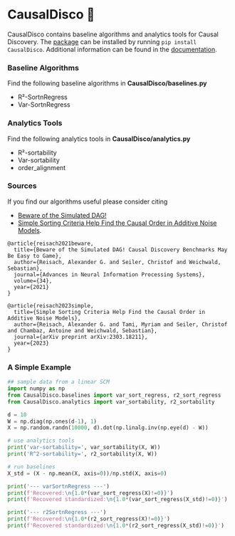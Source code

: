 # CausalDisco 🪩

CausalDisco contains baseline algorithms and analytics tools for Causal Discovery. The [package](https://pypi.org/project/CausalDisco/) can be installed by running `pip install CausalDisco`. Additional information can be found in the [documentation](https://causaldisco.github.io/CausalDisco.docs/).

### Baseline Algorithms
Find the following baseline algorithms in __CausalDisco/baselines.py__
- R²-SortnRegress
- Var-SortnRegress

### Analytics Tools
Find the following analytics tools in __CausalDisco/analytics.py__
- R²-sortability
- Var-sortability
- order_alignment

### Sources
If you find our algorithms useful please consider citing
- [Beware of the Simulated DAG!](https://proceedings.neurips.cc/paper_files/paper/2021/file/e987eff4a7c7b7e580d659feb6f60c1a-Supplemental.pdf) 
- [Simple Sorting Criteria Help Find the Causal Order in Additive Noise Models](https://arxiv.org/abs/2303.18211).
```
@article{reisach2021beware,
  title={Beware of the Simulated DAG! Causal Discovery Benchmarks May Be Easy to Game},
  author={Reisach, Alexander G. and Seiler, Christof and Weichwald, Sebastian},
  journal={Advances in Neural Information Processing Systems},
  volume={34},
  year={2021}
}

@article{reisach2023simple,
  title={Simple Sorting Criteria Help Find the Causal Order in Additive Noise Models},
  author={Reisach, Alexander G. and Tami, Myriam and Seiler, Christof and Chambaz, Antoine and Weichwald, Sebastian},
  journal={arXiv preprint arXiv:2303.18211},
  year={2023}
}
```

### A Simple Example
```python
## sample data from a linear SCM
import numpy as np
from CausalDisco.baselines import var_sort_regress, r2_sort_regress
from CausalDisco.analytics import var_sortability, r2_sortability

d = 10
W = np.diag(np.ones(d-1), 1)
X = np.random.randn(10000, d).dot(np.linalg.inv(np.eye(d) - W))

# use analytics tools
print('var-sortability=', var_sortability(X, W))
print('R^2-sortability=', r2_sortability(X, W))

# run baselines
X_std = (X - np.mean(X, axis=0))/np.std(X, axis=0)

print('--- varSortnRegress ---')
print(f'Recovered:\n{1.0*(var_sort_regress(X)!=0)}')
print(f'Recovered standardized:\n{1.0*(var_sort_regress(X_std)!=0)}')

print('--- r2SortnRegress ---')
print(f'Recovered:\n{1.0*(r2_sort_regress(X)!=0)}')
print(f'Recovered standardized:\n{1.0*(r2_sort_regress(X_std)!=0)}')
```